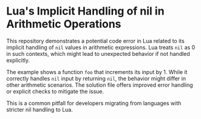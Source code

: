 # Lua's Implicit Handling of nil in Arithmetic Operations

This repository demonstrates a potential code error in Lua related to its implicit handling of `nil` values in arithmetic expressions.  Lua treats `nil` as 0 in such contexts, which might lead to unexpected behavior if not handled explicitly.

The example shows a function `foo` that increments its input by 1. While it correctly handles `nil` input by returning `nil`,  the behavior might differ in other arithmetic scenarios.  The solution file offers improved error handling or explicit checks to mitigate the issue.

This is a common pitfall for developers migrating from languages with stricter nil handling to Lua.